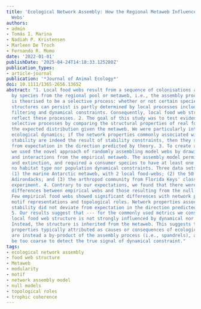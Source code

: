 ```yaml
---
title: 'Ecological Network Assembly: How the Regional Metaweb Influences Local Food
  Webs'
authors:
- admin
- Tomás I. Marina
- Nadiah P. Kristensen
- Marleen De Troch
- Fernando R. Momo
date: '2022-01-01'
publishDate: '2025-04-24T14:18:33.125280Z'
publication_types:
- article-journal
publication: '*Journal of Animal Ecology*'
doi: 10.1111/1365-2656.13652
abstract: "1. Local food webs result from a sequence of colonisations and extinctions
  by species from the regional pool or metaweb, i.e., the assembly process. Assembly
  is theorised to be a selective process: whether or not certain species or network
  structures can persist is partly determined by local processes including habitat
  filtering and dynamical constraints. Consequently, local food web structure should
  reflect these processes. 2. The goal of this study was to test evidence for these
  selective processes by comparing the structural properties of real food webs to
  the expected distribution given the metaweb. We were particularly interested in
  ecological dynamics; if the network properties commonly associated with dynamical
  stability are indeed the result of stability constraints, then they should deviate
  from expectation in the direction predicted by theory. 3. To create a null expectation,
  we used the novel approach of randomly assembling model webs by drawing species
  and interactions from the empirical metaweb. The assembly model permitted colonisation
  and extinction, and required a consumer species to have at least one prey, but had
  no habitat type nor population dynamical constraints. Three data sets were used:
  (1) the marine Antarctic metaweb, with 2 local food-webs; (2) the 50 lakes of the
  Adirondacks; and (3) the arthropod community from Florida Keys' classic defaunation
  experiment. 4. Contrary to our expectations, we found that there were almost no
  differences between empirical webs and those resulting from the null assembly model.
  Few empirical food webs showed significant differences with network properties,
  motif representations and topological roles. Network properties associated with
  stability did not deviate from expectation in the direction predicted by theory.
  5. Our results suggest that --- for the commonly used metrics we considered ---
  local food web structure is not strongly influenced by dynamical nor habitat restrictions.
  Instead, the structure is inherited from the metaweb. This suggests that the network
  properties typically attributed as causes or consequences of ecological stability
  are instead a by-product of the assembly process (i.e., spandrels), and may potentially
  be too coarse to detect the true signal of dynamical constraint."
tags:
- ecological network assembly
- food web structure
- Metaweb
- modularity
- motif
- network assembly model
- null models
- topological roles
- trophic coherence
---
```

